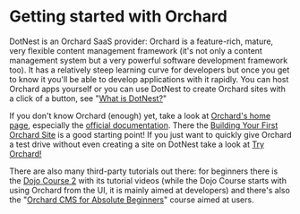 # Getting started with Orchard



DotNest is an Orchard SaaS provider: Orchard is a feature-rich, mature,  very flexible content management framework (it's not only a content management system but a very powerful software development framework too). It has a relatively steep learning curve for developers but once you get to know it you'll be able to develop applications with it rapidly. You can host Orchard apps yourself or you can use DotNest to create Orchard sites with a click of a button, see "[What is DotNest?](about-dotnest)"

If you don't know Orchard (enough) yet, take a look at [Orchard's home page](http://orchardproject.net/), especially the [official documentation](http://docs.orchardproject.net/). There the [Building Your First Orchard Site](http://docs.orchardproject.net/en/latest/Documentation/Getting-Started/) is a good starting point! If you just want to quickly give Orchard a test drive without even creating a site on DotNest take a look at [Try Orchard!](https://tryorchard.net/)

There are also many third-party tutorials out there: for beginners there is the [Dojo Course 2](https://www.youtube.com/watch?v=AYr5v38bhi8&list=PLuskKJW0FhJdy8TUQhf2lx3hB2AG8HGmL&index=2) with its tutorial videos (while the Dojo Course starts with using Orchard from the UI, it is mainly aimed at developers) and there's also the "[Orchard CMS for Absolute Beginners](https://www.udemy.com/orchard-cms-for-absolute-beginners/)" course aimed at users.